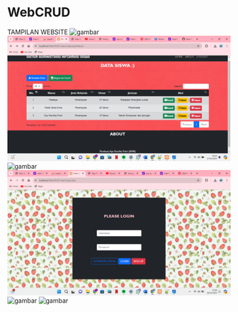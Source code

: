 # WebCRUD

TAMPILAN WEBSITE
![gambar](https://user-images.githubusercontent.com/100106630/162618264-44bcdab9-7a52-4587-84d4-e4f3c4f0930a.png)
![alt text](https://github.com/AyuKartikaaPutri/PengkodeanDanPemrograman-Sistem-Administrasi-Informasi-Siswa/blob/main/img/Screenshot%20(201).png?raw=true)
![gambar](https://user-images.githubusercontent.com/100106630/162618268-0a9a58a8-3ebf-40ed-ab61-367999d0e839.png)
![alt text](https://github.com/AyuKartikaaPutri/PengkodeanDanPemrograman-Sistem-Administrasi-Informasi-Siswa/blob/main/img/Screenshot%20(192).png?raw=true)
![gambar](https://user-images.githubusercontent.com/100106630/162618296-f795d63d-b945-444d-87ee-e419efb3a075.png)
![gambar](https://user-images.githubusercontent.com/100106630/162618348-9e8a5b09-c24c-4a51-83e5-567c1e829c94.png)
